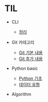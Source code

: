 # TIL

* CLI
    - [정리](CLI정리.md)
    
* Git 카테고리
    - [Git 기본 내용](./Git/git정리.md)
    - [Git 추가 내용](./Git/git추가정리.md)

* Python basic
    - [Python 기초](./Python_Basic/Python기초.md)
    - [데이터 유형](./Python_Basic/데이터유형.md)

* Algorithm
